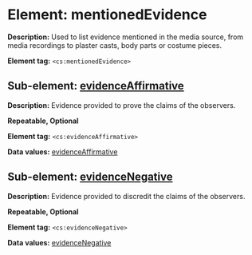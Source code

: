 # Element: mentionedEvidence

**Description:** Used to list evidence mentioned in the media source, from media recordings to plaster casts, body parts or costume pieces.

**Element tag:** `<cs:mentionedEvidence>`

## Sub-element: [evidenceAffirmative](evidence.md)

**Description:** Evidence provided to prove the claims of the observers.

**Repeatable, Optional**

**Element tag:** `<cs:evidenceAffirmative>`

**Data values:** [evidenceAffirmative](evidence.md)


## Sub-element: [evidenceNegative](evidence.md)

**Description:** Evidence provided to discredit the claims of the observers.

**Repeatable, Optional**

**Element tag:** `<cs:evidenceNegative>`

**Data values:** [evidenceNegative](evidence.md)